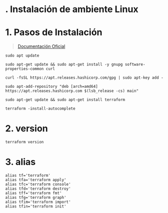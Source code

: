 # . Instalación de ambiente Linux <!-- omit in toc -->



# 1. Pasos de Instalación

> [Documentación Oficial](https://learn.hashicorp.com/tutorials/terraform/install-cli)

```vim
sudo apt update

sudo apt-get update && sudo apt-get install -y gnupg software-properties-common curl

curl -fsSL https://apt.releases.hashicorp.com/gpg | sudo apt-key add -

sudo apt-add-repository "deb [arch=amd64] https://apt.releases.hashicorp.com $(lsb_release -cs) main"

sudo apt-get update && sudo apt-get install terraform

terraform -install-autocomplete
```
# 2. version
```
terraform version
```

# 3. alias
```vim
alias tf='terraform'
alias tfa='terraform apply'
alias tfc='terraform console'
alias tfd='terraform destroy'
alias tff='terraform fmt'
alias tfg='terraform graph'
alias tfim='terraform import'
alias tfin='terraform init'
```
